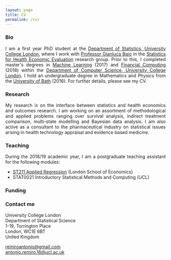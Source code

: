 ```yaml
---
layout: page
title: CV
permalink: /cv/
---
```


### Bio

<p align="justify">I am a first year PhD student at the <a href="https://www.ucl.ac.uk/statistics/">Department of Statistics, University College London</a>, where I work with <a href="http://www.statistica.it/gianluca/">Professor Gianluca Baio</a> in the <a href="https://www.ucl.ac.uk/statistics/research/statistics-health-economics">Statistics for Health Economic Evaluation</a> research group. Prior to this, I completed master's degrees in <a href="http://www.cs.ucl.ac.uk/prospective_students/msc_machine_learning/">Machine Learning</a> (2017) and <a href="https://www.ucl.ac.uk/prospective-students/graduate/research-degrees/financial-computing-mres-mphil-phd">Financial Computing</a> (2018) within the <a href="http://www.cs.ucl.ac.uk">Department of Computer Science, University College London</a>. I hold an undergraduate degree in Mathematics and Physics from the <a href="https://www.bath.ac.uk/">University of Bath</a> (2016). For further details, please see my CV.</p> 

### Research

<p align="justify">My research is on the interface between statistics and health economics and outcomes research. I am working on an assortment of methodological and applied problems ranging over survival analysis, indirect treatment comparison, multi-state modelling and Bayesian data analysis. I am also active as a consultant to the pharmaceutical industry on statistical issues arising in health technology appraisal and evidence based medicine.</p>

### Teaching

<p align="justify">During the 2018/19 academic year, I am a postgraduate teaching assistant for the following modules:</p>

* [ST211 Applied Regression](http://www.lse.ac.uk/resources/calendar/courseGuides/ST/2018_ST211.htm) (London School of Economics)
* STAT0021 Introductory Statistical Methods and Computing (UCL)

###  Funding


### Contact me

University College London<br/>
Department of Statistical Science<br/>
1-19, Torrington Place<br/>
London, WC1E 6BT<br/>
United Kingdom<br/>

[remiroantonio@gmail.com](mailto:remiroantonio@gmail.com)<br/>
[antonio.remiro.16@ucl.ac.uk](mailto:antonio.remiro.16@ucl.ac.uk)<br/>
